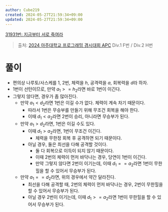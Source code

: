 ```yaml
---
author: Cube219
created: 2024-05-27T21:59:34+09:00
updated: 2024-05-27T21:59:34+09:00
---
```


[31931번: 지금부터 서로 죽여라](https://www.acmicpc.net/problem/31931)

> 출처: [2024 아주대학교 프로그래밍 경시대회 APC](https://www.acmicpc.net/category/1037) Div.1 F번 / Div.2 H번

# 풀이

* 편의상 나루토/사스케를 1, 2번, 체력을 $h$, 공격력을 $a$, 회복력을 $d$라 하자.
* 1번이 선턴이므로, 만약 $a_1 >= h_2$라면 바로 1번이 이긴다.
* 그렇지 않다면, 경우가 좀 많아진다.
    * 만약 $a_1 < d_2$라면 1번은 이길 수가 없다. 체력이 계속 차기 때문이다.
        * 따라서 1번은 무승부를 만들기 위해 무조건 회복을 해야 한다.
        * 이때 $d_1 < a_2$라면 2번이 승리, 아니라면 무승부가 된다.
    * 만약 $a_1 > d_2$라면, 1번은 이길 수도 있다.
        * 이때 $d_1 > a_2$라면, 1번이 무조건 이긴다.
            * 체력을 무한정 회복 후 공격하면 되기 때문이다.
        * 아닐 경우, 둘은 최선을 다해 공격할 것이다.
            * 둘 다 회복으로 이득이 되지 않기 때문이다.
            * 이때 2번의 체력이 먼저 바닥나는 경우, 당연이 1번이 이긴다.
            * 만약 그렇지 않다면 2번이 이기는데, 이때 $d_1 == a_2$라면 1번이 무한힐을 할 수 있어서 무승부가 된다.
    * 만약 $a_1 == d_2$라면, 위의 경우에서 약간 달라진다.
        * 최선을 다해 공격할 때, 2번의 체력이 먼저 바닥나는 경우, 2번이 무한힐을 할 수 있어서 무승부가 된다.
        * 아닐 경우 2번이 이기는데, 이때 $d_1 >= a_2$라면 1번이 무한힐을 할 수 있어서 무승부가 된다.
